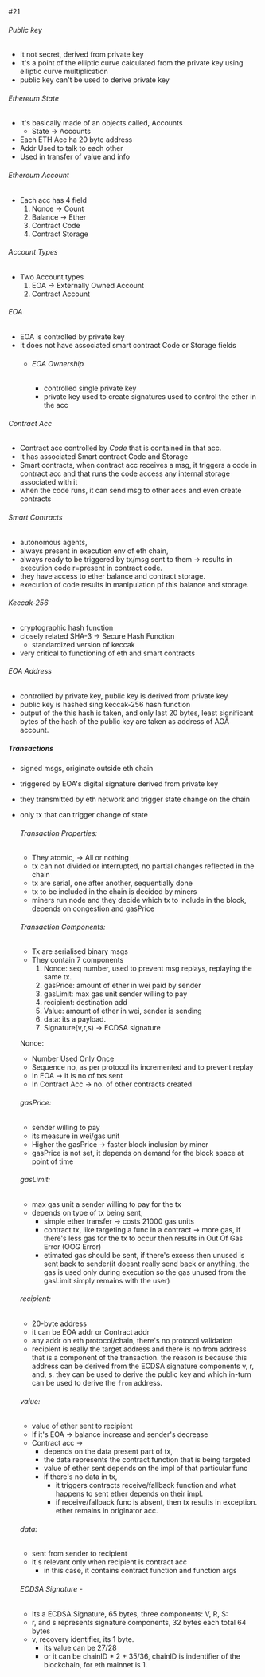 #21

###### Public key
- It not secret, derived from private key
- It's a point of the elliptic curve calculated from the private key using elliptic curve multiplication
- public key can't be used to derive private key

###### Ethereum State
- It's basically made of an objects called, Accounts
	- State -> Accounts
- Each ETH Acc ha 20 byte address
- Addr Used to talk to each other
- Used in transfer of value and info

###### Ethereum Account
- Each acc has 4 field
	1. Nonce -> Count
	2. Balance -> Ether
	3. Contract Code  
	4. Contract Storage 
###### Account Types
- Two Account types
	1. EOA -> Externally Owned Account
	2. Contract Account
###### EOA
- EOA is controlled by private key
- It does not have associated smart contract Code or Storage fields
	- ###### EOA Ownership
		- controlled single private key
		- private key used to create signatures used to control the ether in the acc
###### Contract Acc
- Contract acc controlled by *Code* that is contained in that acc.
- It has associated Smart contract Code and Storage
- Smart contracts, when contract acc receives a msg, it triggers a code in contract acc and that runs the code access any internal storage associated with it
- when the code runs, it can send msg to other accs and even create contracts
###### Smart Contracts
- autonomous agents, 
- always present in execution env of eth chain, 
- always ready to be triggered by tx/msg sent to them -> results in execution code r=present in contract code.
- they have access to ether balance and contract storage.
- execution of code results in manipulation pf this balance and storage.
###### Keccak-256
- cryptographic hash function
- closely related SHA-3 -> Secure Hash Function
	- standardized version of keccak
- very critical to functioning of eth and smart contracts
###### EOA Address
- controlled by private key, public key is derived from private key
- public key is hashed sing keccak-256 hash function
- output of the this hash is taken, and only last 20 bytes, least significant bytes of the hash of the public key are taken as address of AOA account.
##### Transactions
- signed msgs, originate outside eth chain
- triggered by EOA's digital signature derived from private key
- they transmitted by eth network and trigger state change on the chain
- only tx that can trigger change of state

	###### Transaction Properties:
	-  They atomic, -> All or nothing
	- tx can not divided or interrupted, no partial changes reflected in the chain
	- tx are serial, one after another, sequentially done
	- tx to be included in the chain is decided by miners
	- miners run node and they decide which tx to include in the block, depends on congestion and gasPrice
	  
	###### Transaction Components:
	- Tx are serialised binary msgs
	- They contain 7 components
		1. Nonce: seq number, used to prevent msg replays, replaying the same tx. 
		2. gasPrice: amount of ether in wei paid by sender
		3. gasLimit: max gas unit sender willing to pay
		4. recipient: destination add
		5. Value: amount of ether in wei, sender is sending
		6. data: its a payload. 
		7. Signature(v,r,s) ->  ECDSA signature
	
	Nonce:
	- Number Used Only Once
	- Sequence no, as per protocol its incremented and to prevent replay
	- In EOA -> it is no of txs sent
	- In Contract Acc -> no. of other contracts created 
	
	###### gasPrice:
	- sender willing to pay
	- its measure in wei/gas unit
	- Higher the gasPrice -> faster block inclusion by miner
	- gasPrice is not set, it depends on demand for the block space at point of time
	  
	###### gasLimit:
	- max gas unit a sender willing to pay for the tx
	- depends on type of tx being sent,
		- simple ether transfer -> costs 21000 gas units
		- contract tx, like targeting a func in a contract -> more gas, if there's less gas for the tx to occur then results in Out Of Gas Error (OOG Error)
		- etimated gas should be sent, if there's excess then unused is sent back to sender(it doesnt really send back or anything, the gas is used only during execution so the gas unused from the gasLimit simply remains with the user)
	  
	###### recipient:
	- 20-byte address 
	- it can be EOA addr or Contract addr
	- any addr on eth protocol/chain, there's no protocol validation
	- recipient is really the target address and there is no from address that is a component of the transaction. the reason is because this address can be derived from the ECDSA signature components v, r, and, s. they can be used to derive the public key and which in-turn can be used to derive the `from` address.
	  
	###### value:
	- value of ether sent to recipient
	- If it's EOA -> balance increase and sender's decrease
	- Contract acc -> 
		- depends on the data present part of tx, 
		- the data represents the contract function that is being targeted
		- value of ether sent depends on the impl of that particular func
		- if there's no data in tx, 
			- it triggers contracts receive/fallback function and what happens to sent ether depends on their impl.
			- if receive/fallback func is absent, then tx results in exception. ether remains in originator acc.
	  
	###### data:
	- sent from sender to recipient
	- it's relevant only when recipient is contract acc
		- in this case, it contains contract function and function args
	  
	###### ECDSA Signature - 
	- Its a ECDSA Signature, 65 bytes, three components: V, R, S:
	- r, and s represents signature components, 32 bytes each total 64 bytes
	-  v, recovery identifier, its 1 byte.
		- its value can be 27/28 
		- or it can be chainID * 2 + 35/36, chainID is indentifier of the blockchain, for eth mainnet is 1.
